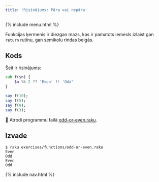 ```yaml
---
title: 'Risinājums: Pāra vai nepāra'
---
```


{% include menu.html %}

Funkcijas ķermenis ir diezgan mazs, kas ir pamatots iemesls izlaist gan `return` rutīnu, gan semikolu rindas beigās.

## Kods

Šeit ir risinājums:

```raku
sub f($n) {
    $n %% 2 ?? 'Even' !! 'Odd'
}

say f(10);
say f(5);
say f(0);
say f(3);
```

🦋 Atrodi programmu failā [odd-or-even.raku](https://github.com/ash/raku-course/blob/master/exercises/functions/odd-or-even.raku).

## Izvade

```console
$ raku exercises/functions/odd-or-even.raku
Even
Odd
Even
Odd
```

{% include nav.html %}